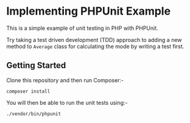 Implementing PHPUnit Example
========================

This is a simple example of unit testing in PHP with PHPUnit. 

Try taking a test driven development (TDD) approach to adding a new method to `Average` class for calculating the mode by writing a test first.

Getting Started
---------------

Clone this repository and then run Composer:-

```
composer install
```

You will then be able to run the unit tests using:-

```
./vendor/bin/phpunit
```
